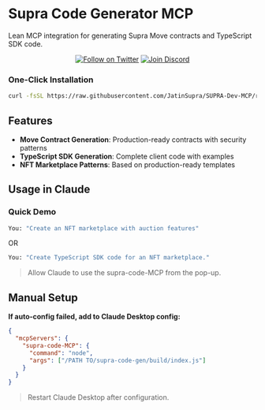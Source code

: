 # Supra Code Generator MCP
Lean MCP integration for generating Supra Move contracts and TypeScript SDK code.

<div align="center">

[![Follow on Twitter](https://img.shields.io/twitter/follow/SupraOracles?style=social)](https://twitter.com/SUPRA_Labs)
[![Join Discord](https://img.shields.io/discord/850682587273625661?style=social&logo=discord)](https://discord.com/invite/supralabs)

</div>

### **One-Click Installation**

```bash
curl -fsSL https://raw.githubusercontent.com/JatinSupra/SUPRA-Dev-MCP/refs/heads/main/script/set.sh | bash
```

## Features

- **Move Contract Generation**: Production-ready contracts with security patterns
- **TypeScript SDK Generation**: Complete client code with examples
- **NFT Marketplace Patterns**: Based on production-ready templates

## Usage in Claude

### Quick Demo

```bash
You: "Create an NFT marketplace with auction features"
```
OR

```bash
You: "Create TypeScript SDK code for an NFT marketplace."
```
> Allow Claude to use the supra-code-MCP from the pop-up.

## Manual Setup

**If auto-config failed, add to Claude Desktop config:**

```json
{
  "mcpServers": {
    "supra-code-MCP": {
      "command": "node",
      "args": ["/PATH TO/supra-code-gen/build/index.js"]
    }
  }
}
```

> Restart Claude Desktop after configuration.